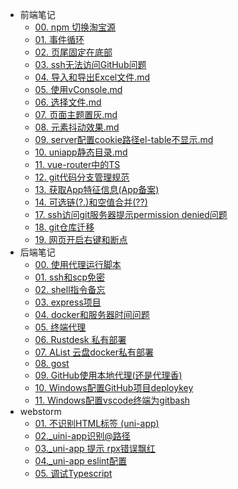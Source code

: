 - 前端笔记
  - [00. npm 切换淘宝源](fe/00_npm切换源.md)
  - [01. 事件循环](fe/01_事件循环.md)
  - [02. 页尾固定在底部](fe/02_页尾固定在底部.md)
  - [03. ssh无法访问GitHub问题](fe/03_ssh无法访问GitHub问题.md)
  - [04. 导入和导出Excel文件.md](fe/04_导入和导出Excel文件.md)
  - [05. 使用vConsole.md](fe/05_使用vConsole.md)
  - [06. 选择文件.md](fe/06_选择文件.md)
  - [07. 页面主题置灰.md](fe/07_页面主题置灰.md)
  - [08. 元素抖动效果.md](fe/08_元素抖动效果.md)
  - [09. server配置cookie路径el-table不显示.md](fe/09_server配置cookie路径el-table不显示.md)
  - [10. uniapp静态目录.md](fe/10_uniapp静态目录.md)
  - [11. vue-router中的TS](fe/11_vue-router中的TS.md)
  - [12. git代码分支管理规范](fe/12_git代码分支管理规范.md)
  - [13. 获取App特征信息(App备案)](fe/13_获取App特征信息(App备案).md)
  - [14. 可选链(?.)和空值合并(??)](fe/14_可选链和空值合并.md)
  - [17. ssh访问git服务器提示permission denied问题](fe/17_macOSVenture和Windows的ssh无法访问git服务器,解决permissiondenied问题.md)
  - [18. git仓库迁移](fe/18_git仓库迁移.md)
  - [19. 网页开启右键和断点](fe/19_网页开启右键和断点.md)
- 后端笔记
  - [00. 使用代理运行脚本](server/00_代理运行脚本.md)
  - [01. ssh和scp免密](server/01_ssh免密登录scp拷贝文件.md)
  - [02. shell指令备忘](server/02_shell指令备忘.md)
  - [03. express项目](server/03_express项目.md)
  - [04. docker和服务器时间问题](server/04_docker和服务器时间问题.md)
  - [05. 终端代理](server/05_终端代理.md)
  - [06. Rustdesk 私有部署](server/06_Rustdestk私有部署.md)
  - [07. AList 云盘docker私有部署](server/07_AList云盘私有部署.md)
  - [08. gost](server/08_gost.md)
  - [09. GitHub使用本地代理(还是代理香)](server/09_GitHub使用本地代理.md)
  - [10. Windows配置GitHub项目deploykey](server/10_Windows配置GitHub项目deploykey.md)
  - [11. Windows配置vscode终端为gitbash](server/11_Windows配置vscode终端为gitbash.md)
- webstorm
    - [01. 不识别HTML标签 (uni-app)](webstorm/01_不识别HTML标签%20(uni-app).md)
    - [02._uini-app识别@路径](webstorm/02_uini-app识别@路径.md)
    - [03._uni-app 提示 rpx错误飘红](webstorm/03_uni-app提示rpx错误飘红.md)
    - [04._uni-app eslint配置](webstorm/04_uni-app%20eslint配置.md)
    - [05. 调试Typescript](webstorm/05_调试Typescript.md)

